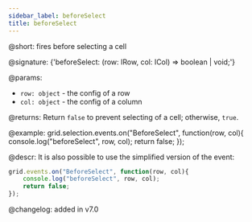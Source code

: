 ```yaml
---
sidebar_label: beforeSelect
title: beforeSelect
---          
```


@short: fires before selecting a cell

@signature: {'beforeSelect: (row: IRow, col: ICol) => boolean | void;'}

@params:

- `row: object` - the config of a row
- `col: object` - the config of a column

@returns:
Return `false` to prevent selecting of a cell; otherwise, `true`.

@example:
grid.selection.events.on("BeforeSelect", function(row, col){
    console.log("beforeSelect", row, col); 
    return false;
});

@descr:
It is also possible to use the simplified version of the event:

~~~js
grid.events.on("BeforeSelect", function(row, col){
    console.log("beforeSelect", row, col); 
    return false;
});
~~~

@changelog:
added in v7.0

[comment]: # (@relatedapi: grid/api/selection/selection_enable_method.md)